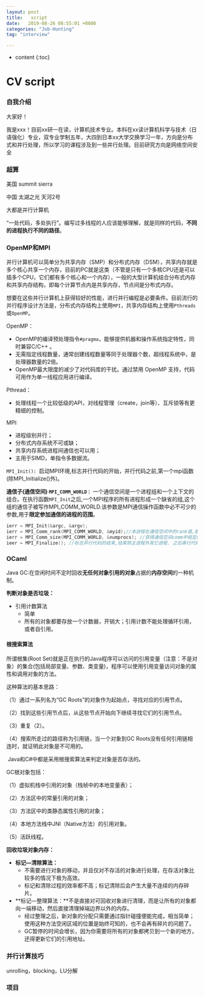 ```yaml
---
layout: post
title:   script
date:   2019-08-26 08:55:01 +0800
categories: "Job-Hunting"
tag: "interview"

---
```


* content
{:toc}




# CV script

### 自我介绍

大家好！

我是xxx！目前xx研一在读，计算机技术专业。本科在xx读计算机科学与技术（日语强化）专业，双专业学制五年，大四到日本xx大学交换学习一年，方向是分布式和并行处理，所以学习的课程涉及到一些并行处理。目前研究方向是网络空间安全

### 超算

美国 summit sierra

中国 太湖之光 天河2号

大都是并行计算机

“一处代码，多处执行”。编写过多线程的人应该能够理解，就是同样的代码，**不同的进程执行不同的路径**。

### OpenMP和MPI

并行计算机可以简单分为共享内存（SMP）和分布式内存（DSM），共享内存就是多个核心共享一个内存，目前的PC就是这类（不管是只有一个多核CPU还是可以插多个CPU，它们都有多个核心和一个内存），一般的大型计算机结合分布式内存和共享内存结构，即每个计算节点内是共享内存，节点间是分布式内存。

想要在这些并行计算机上获得较好的性能，进行并行编程是必要条件。目前流行的并行程序设计方法是，分布式内存结构上使用`MPI`，共享内存结构上使用`Pthreads`或`OpenMP`。

OpenMP：

* OpenMP的编译预处理指令`#pragma`，能够提供机器和操作系统指定特性，同时兼容C/C++ 。
* 无需指定线程数量，通常创建线程数量等同于处理器个数，超线程系统中，是处理器数量的2倍。
* OpenMP最大限度的减少了对代码库的干扰。通过禁用 OpenMP 支持，代码可用作为单一线程应用进行编译。

Pthread：

* 处理线程一个比较低级的API，对线程管理（create，join等）、互斥锁等有更精细的控制。

MPI:

* 进程级别并行；
* 分布式内存系统不可或缺；
* 共享内存系统进程间通信也可以用；
* 主用于SIMD，单指令多数据流。

`MPI_Init(): `启动MPI环境,标志并行代码的开始，并行代码之前,第一个mpi函数(除MPI_Initialize()外)。

**通信子(通信空间) `MPI_COMM_WORLD：`** 一个通信空间是一个进程组和一个上下文的组合。在执行函数`MPI_Init`之后,一个MPI程序的所有进程形成一个缺省的组,这个组的通信子被写作MPI_COMM_WORLD.该参数是MPI通信操作函数中必不可少的参数,用于**限定参加通信的进程的范围**。

```c
ierr = MPI_Init(&argc, &argv);
ierr = MPI_Comm_rank(MPI_COMM_WORLD, &myid);//本进程在通信空间中的rank值,即在组中的逻辑编号(从0开始).
ierr = MPI_Comm_size(MPI_COMM_WORLD, &numprocs); //获得通信空间comm中规定的组包含的进程的数量
ieer = MPI_Finalize(); //标志并行代码的结束,结束除主进程外其它进程. 之后串行代码仍可在主进程(rank = 0)上运行(如果必须).
```



### OCaml



Java GC:在空闲时间不定时回收**无任何对象引用的对象**占据的**内存空间**的一种机制。

**判断对象是否垃圾：**

* 引用计数算法
  * 简单
  * 所有的对象都要存放一个计数器，开销大；引用计数不能处理循环引用，或者自引用。

#### 根搜索算法

所谓根集(Root Set)就是正在执行的Java程序可以访问的引用变量（注意：不是对象）的集合(包括局部变量、参数、类变量)，程序可以使用引用变量访问对象的属性和调用对象的方法。

这种算法的基本思路：

 （1）通过一系列名为“GC Roots”的对象作为起始点，寻找对应的引用节点。

 （2）找到这些引用节点后，从这些节点开始向下继续寻找它们的引用节点。

 （3）重复（2）。

 （4）搜索所走过的路径称为引用链，当一个对象到GC Roots没有任何引用链相连时，就证明此对象是不可用的。

​    Java和C#中都是采用根搜索算法来判定对象是否存活的。

GC根对象包括：

（1）虚拟机栈中引用的对象（栈帧中的本地变量表）；

（2）方法区中的常量引用的对象；

（3）方法区中的类静态属性引用的对象；

（4）本地方法栈中JNI（Native方法）的引用对象。

（5）活跃线程。

**回收垃圾对象内存：**

* **标记—清除算法：**
  * 不需要进行对象的移动，并且仅对不存活的对象进行处理，在存活对象比较多的情况下极为高效。
  * 标记和清除过程的效率都不高；标记清除后会产生大量不连续的内存碎片。
* **标记—整理算法：**不是直接对可回收对象进行清理，而是让所有的对象都向一端移动，然后直接清理掉端边界以外的内存。
  * 经过整理之后，新对象的分配只需要通过指针碰撞便能完成，相当简单；使用这种方法空闲区域的位置是始终可知的，也不会再有碎片的问题了。
  * GC暂停的时间会增长，因为你需要将所有的对象都拷贝到一个新的地方，还得更新它们的引用地址。

###  并行计算技巧

unrolling，blocking，LU分解

### 项目

